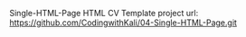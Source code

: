 Single-HTML-Page
HTML CV Template
project url: https://github.com/CodingwithKali/04-Single-HTML-Page.git
